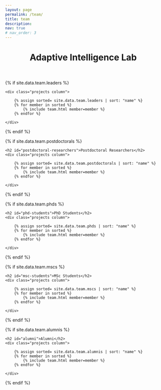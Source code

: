 ```yaml
---
layout: page
permalink: /team/
title: team
description: 
nav: true
# nav_order: 3
---
```

<header class="post-header">
    <h1 class="post-title">Adaptive Intelligence Lab </h1>
</header>

{% if site.data.team.leaders %}

    <div class="projects column">

        {% assign sorted= site.data.team.leaders | sort: "name" %}
        {% for member in sorted %}    
            {% include team.html member=member %}
        {% endfor %}

    </div>

{% endif %}

{% if site.data.team.postdoctorals %}

    <h2 id="postdoctoral-researchers">Postdoctoral Researchers</h2>
    <div class="projects column">

        {% assign sorted= site.data.team.postdoctorals | sort: "name" %}
        {% for member in sorted %}    
            {% include team.html member=member %}
        {% endfor %}

    </div>

{% endif %}

{% if site.data.team.phds %}

    <h2 id="phd-students">PhD Students</h2>
    <div class="projects column">

        {% assign sorted= site.data.team.phds | sort: "name" %}
        {% for member in sorted %}    
            {% include team.html member=member %}
        {% endfor %}

    </div>

{% endif %}

{% if site.data.team.mscs %}

    <h2 id="msc-students">MSc Students</h2>
    <div class="projects column">
    
        {% assign sorted= site.data.team.mscs | sort: "name" %}
        {% for member in sorted %}    
            {% include team.html member=member %}
        {% endfor %}

    </div>
    
{% endif %}

{% if site.data.team.alumnis %}

    <h2 id="alumni">Alumni</h2>
    <div class="projects column">

        {% assign sorted= site.data.team.alumnis | sort: "name" %}
        {% for member in sorted %}    
            {% include team.html member=member %}
        {% endfor %}

    </div>
    
{% endif %}